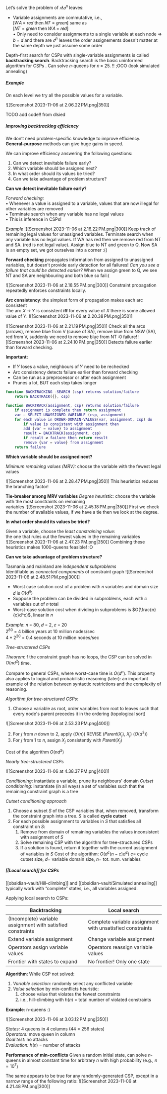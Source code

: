 Let’s solve the problem of $𝑛!𝑑^n$ leaves:
* Variable assignments are commutative, i.e.,  
	\[𝑊𝐴 = 𝑟𝑒𝑑 then 𝑁𝑇 = 𝑔𝑟𝑒𝑒𝑛] same as  
	\[𝑁𝑇 = 𝑔𝑟𝑒𝑒𝑛 then 𝑊𝐴 = 𝑟𝑒𝑑]  
• Only need to consider assignments to a single variable at each node ⇒ 𝑏 = 𝑑 and there are $𝑑^n$ leaves
the order assignements doesn't matter at the same depth we just assume some order

Depth-first search for CSPs with single-variable assignments is called **backtracking search**.
Backtracking search is the basic uninformed algorithm for CSPs .
Can solve 𝑛-queens for 𝑛 ≈ 25. !! ;OOO (look simulated annealing)

##### Example

On each level we try all the possible values for a variable. 

![[Screenshot 2023-11-06 at 2.06.22 PM.png|350]]

TODO add code!! from dlsied

##### Improving backtracking efficiency

We don’t need problem-specific knowledge to improve efficiency.  
**General-purpose** methods can give huge gains in speed.

We can improve efficiency answering the following questions:  
1. Can we detect inevitable failure early?  
2. Which variable should be assigned next?  
3. In what order should its values be tried?  
4. Can we take advantage of problem structure?

**Can we detect inevitable failure early?** 

*Forward checking:*  
• Whenever a value is assigned to a variable, values that are now illegal for other variables are removed  
• Terminate search when any variable has no legal values  
• This is inference in CSPs!

*Example*
![[Screenshot 2023-11-06 at 2.16.22 PM.png|300]]
Keep track of remaining legal values for unassigned variables. Terminate search when any variable has no legal values.
If WA has red then we remove red from NT and SA. (red is not legal value). Assign blue to NT and green to Q. Now SA is an empty set, we got ourselves into a corner :((

**Forward checking** propagates information from assigned to unassigned  
variables, but doesn't provide early detection for all failures!
*Can you see a failure that could be detected earlier?*
When we assign green to Q, we see NT and SA are neighbouring and both blue so fail:(

![[Screenshot 2023-11-06 at 2.18.55 PM.png|300]]
Constraint propagation repeatedly enforces constraints locally.

**Arc consistency**: the simplest form of propagation makes each arc consistent  
The arc 𝑋 → 𝑌 is consistent **iff** for every value of 𝑋 there is some allowed value of 𝑌.
![[Screenshot 2023-11-06 at 2.20.38 PM.png|350]]

![[Screenshot 2023-11-06 at 2.21.19 PM.png|350]]
Check all the arcs (arrows), remove blue from V (cause of SA), remove blue from NSW (SA), red from V, suddenly we need to remove blue from NT :0 failure!
![[Screenshot 2023-11-06 at 2.24.10 PM.png|350]]
Detects failure earlier than forward checking.

**Important:**  
* If 𝑌 loses a value, neighbours of 𝑌 need to be rechecked
* Arc consistency detects failure earlier than forward checking  
* Can be run as a preprocessor or after each assignment  
* Prunes a lot, BUT each step takes longer

```matlab
function BACKTRACKING -SEARCH (csp) returns solution/failure  
	return BACKTRACK({}, csp)
```
```matlab
function BACKTRACK(assignment, csp) returns solution/failure  
	if assignment is complete then return assignment  
	var ← SELECT-UNASSIGNED-VARIABLE (csp, assignment)
	for each value in ORDER-DOMAIN-VALUES(var, assignment, csp) do  
		if value is consistent with assignment then  
		add {var = value} to assignment  
		result ← BACKTRACK(assignment, csp)  
		if result ≠ failure then return result  
		remove {var = value} from assignment  
	return failure  
```

**Which variable should be assigned next?**

*Minimum remaining values (MRV):* choose the variable with the fewest legal values  

![[Screenshot 2023-11-06 at 2.28.47 PM.png|350]]
This heuristics reduces the branching factor!

**Tie-breaker among MRV variables** 
*Degree heuristic:* choose the variable with the most constraints on remaining  
variables
![[Screenshot 2023-11-06 at 2.45.18 PM.png|350]]
First we check the number of available values, if we have a tie then we look at the degree.

**In what order should its values be tried?**

Given a variable, choose the *least constraining value*:  
the one that rules out the fewest values in the remaining variables  
![[Screenshot 2023-11-06 at 2.47.23 PM.png|350]]
Combining these heuristics makes 1000-queens feasible! :O

**Can we take advantage of problem structure?**

Tasmania and mainland are *independent subproblems*  
Identifiable as *connected components* of constraint graph
![[Screenshot 2023-11-06 at 2.48.51 PM.png|300]]

* Worst case solution cost of a problem with 𝑛 variables and domain size 𝑑 is $O(d^n)$  
* Suppose the problem can be divided in subproblems, each with 𝑐 variables out of 𝑛 total
* Worst-case solution cost when dividing in subproblems is $O(\frac{n}{c}d^c)$, linear in 𝑛  

*Example*: 𝑛 = 80, 𝑑 = 2, 𝑐 = 20  
$2^80$ = 4 billion years at 10 million nodes/sec  
$4*2^{20}$ = 0.4 seconds at 10 million nodes/sec

*Tree-structered CSPs*

*Theorem*: f the constraint graph has no loops, the CSP can be solved in $O(nd^2)$ time.

Compare to general CSPs, where worst-case time is $O(d^n)$. This property also applies to logical and probabilistic reasoning (later): an important example of the relation between syntactic restrictions and the complexity of reasoning.

*Algorithm for tree-structured CSPs:*
1. Choose a variable as root, order variables from root to leaves such that every node's parent precedes it in the ordering (topological sort)

![[Screenshot 2023-11-06 at 2.53.23 PM.png|400]]

2. For 𝑗 from 𝑛 down to 2, apply ($O(n)$) REVISE (𝑃𝑎𝑟𝑒𝑛𝑡($X_j$), $X_j$) ($O(d^2)$)
3. For 𝑗 from 1 to 𝑛, assign $X_j$ consistently with 𝑃𝑎𝑟𝑒𝑛𝑡($X_j$)

Cost of the algorithm $O(nd^2)$

*Nearly tree-structered CSPs*

![[Screenshot 2023-11-06 at 4.38.37 PM.png|400]]

*Conditioning*: instantiate a variable, prune its neighbours' domain
*Cutset conditioning*: instantiate (in all ways) a set of variables such that the remaining constraint graph is a tree

*Cutset conditioning approach*
1. Choose a subset $S$ of the CSP variables that, when removed, transform the constraint graph into a tree. $S$ is called **cycle cutset**
2. For each possible assignment to variables in $S$ that satisfies all constraint on $S$:
	1. Remove from domain of remaining variables the values inconsistent with assignment of $S$
	2. Solve remaining CSP with the algorithm for tree-structured CSPs
	3. If a solution is found, return it together with the current assignment of variables in $S$
Cost of the algorithm: $O(d^c(n-c)d^2)$
$c =$ cycle cutset size,  $d =$ variable domain size, $n =$ tot. num. variables
##### [[Local search]] for CSPs

[[obsidian-vault/Hill-climbing]] and [[obsidian-vault/Simulated annealing]] typically work with “complete” states, i.e., all variables assigned.

Applying local search to CSPs:

Backtracking | Local search
----|----
(Incomplete) variable assignment with satisfied constraints | Complete variable assignment with unsatisfied constraints 
Extend variable assignment | Change variable assignment
Operators assign variable values | Operators reassign variable values
Frontier with states to expand | No frontier! Only one state

**Algorithm**:
While CSP not solved:  
1. *Variable selection:* randomly select any conflicted variable  
2. *Value selection* by min-conflicts heuristic:  
	1. choose value that violates the fewest constraints  
	2. i.e., hill-climbing with ℎ(𝑛) = total number of violated constraints

**Example**: n-queens :)

![[Screenshot 2023-11-06 at 3.03.12 PM.png|350]]

*States:* 4 queens in 4 columns (44 = 256 states)  
*Operators:* move queen in column  
*Goal test:* no attacks  
*Evaluation:* ℎ(𝑛) = number of attacks

**Performance of min-conflicts**
Given a random initial state, can solve $n$-queens in almost constant time for arbitrary $n$ with high probability (e.g., $n = 10^7$)

The same appears to be true for any randomly-generated CSP, except in a narrow range of the following ratio:
![[Screenshot 2023-11-06 at 4.21.48 PM.png|300]]

